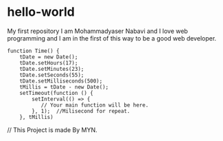 # hello-world
My first repository 
I am Mohammadyaser Nabavi and I love web programming and I am in the first of this way to be a good web developer.
 

    function Time() {
        tDate = new Date();
        tDate.setHours(17);
        tDate.setMinutes(23);
        tDate.setSeconds(55);
        tDate.setMilliseconds(500);
        tMillis = tDate - new Date();
        setTimeout(function () {
            setInterval(() => {
               // Your main function will be here.
            }, 1);  //Milisecond for repeat.
        }, tMillis)
   

// This Project is made By MYN.
